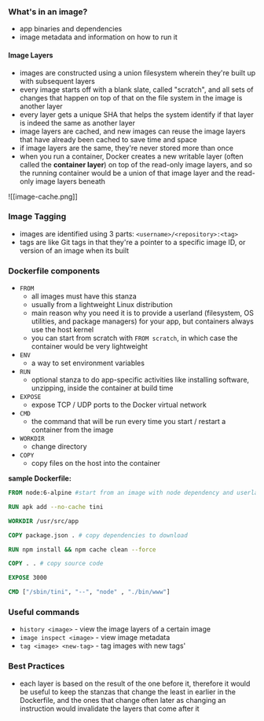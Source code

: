 ### What's in an image?
- app binaries and dependencies
- image metadata and information on how to run it

#### Image Layers
- images are constructed using a union filesystem wherein they're built up with subsequent layers
- every image starts off with a blank slate, called "scratch", and all sets of changes that happen on top of that on the file system in the image is another layer
- every layer gets a unique SHA that helps the system identify if that layer is indeed the same as another layer
- image layers are cached, and new images can reuse the image layers that have already been cached to save time and space
- if image layers are the same, they're never stored more than once
- when you run a container, Docker creates a new writable layer (often called the **container layer**) on top of the read-only image layers, and so the running container would be a union of that image layer and the read-only image layers beneath

![[image-cache.png]]

### Image Tagging
- images are identified using 3 parts: `<username>/<repository>:<tag>`
- tags are like Git tags in that they're a pointer to a specific image ID, or version of an image when its built

### Dockerfile components
- `FROM`
	- all images must have this stanza
	- usually from a lightweight Linux distribution
	- main reason why you need it is to provide a userland (filesystem, OS utilities, and package managers) for your app, but containers always use the host kernel
	- you can start from scratch with `FROM scratch`, in which case the container would be very lightweight
- `ENV`
	- a way to set environment variables
- `RUN`
	- optional stanza to do app-specific activities like installing software, unzipping, inside the container at build time
- `EXPOSE`
	- expose TCP / UDP ports to the Docker virtual network
- `CMD`
	- the command that will be run every time you start / restart a container from the image
- `WORKDIR`
	- change directory
- `COPY`
	- copy files on the host into the container


**sample Dockerfile:**
```dockerfile
FROM node:6-alpine #start from an image with node dependency and userland for downloading packages  

RUN apk add --no-cache tini

WORKDIR /usr/src/app

COPY package.json . # copy dependencies to download

RUN npm install && npm cache clean --force

COPY . . # copy source code

EXPOSE 3000

CMD ["/sbin/tini", "--", "node" , "./bin/www"]
```
### Useful commands
- `history <image>` - view the image layers of a certain image 
- `image inspect <image>` - view image metadata
- `tag <image> <new-tag>` - tag images with new tags'

### Best Practices
- each layer is based on the result of the one before it, therefore it would be useful to keep the stanzas that change the least in earlier in the Dockerfile, and the ones that change often later as changing an instruction would invalidate the layers that come after it

